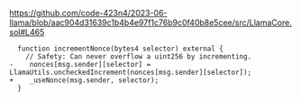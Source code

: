 https://github.com/code-423n4/2023-06-llama/blob/aac904d31639c1b4b4e97f1c76b9c0f40b8e5cee/src/LlamaCore.sol#L465
```````
  function incrementNonce(bytes4 selector) external {
    // Safety: Can never overflow a uint256 by incrementing.
-    nonces[msg.sender][selector] = LlamaUtils.uncheckedIncrement(nonces[msg.sender][selector]);
+    _useNonce(msg.sender, selector);
  }
```````